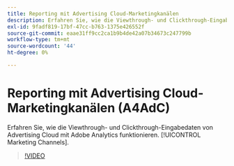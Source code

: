 ```yaml
---
title: Reporting mit Advertising Cloud-Marketingkanälen
description: Erfahren Sie, wie die Viewthrough- und Clickthrough-Eingabedaten von Advertising Cloud mit Adobe Analytics Marketing-Kanälen funktionieren.
exl-id: 9fadf819-17bf-47cc-b763-1375e426552f
source-git-commit: eaae31ff9cc2ca1b9b4de42a07b34673c247799b
workflow-type: tm+mt
source-wordcount: '44'
ht-degree: 0%

---
```


# Reporting mit Advertising Cloud-Marketingkanälen (A4AdC)

Erfahren Sie, wie die Viewthrough- und Clickthrough-Eingabedaten von Advertising Cloud mit Adobe Analytics funktionieren. [!UICONTROL Marketing Channels].

>[!VIDEO](https://video.tv.adobe.com/v/33502)
